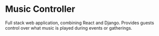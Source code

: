 # Music Controller

Full stack web application, combining React and Django. Provides guests control over what music is played during events or gatherings.

